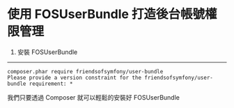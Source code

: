 使用 FOSUserBundle 打造後台帳號權限管理
====================================

1) 安裝 FOSUserBundle
---------------------

```
composer.phar require friendsofsymfony/user-bundle
Please provide a version constraint for the friendsofsymfony/user-bundle requirement: *
```

我們只要透過 Composer 就可以輕鬆的安裝好 FOSUserBundle


